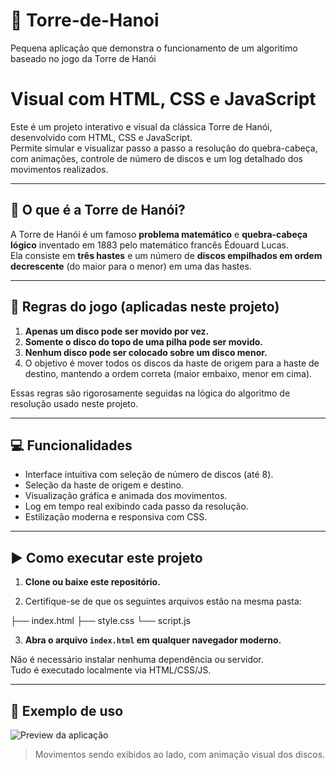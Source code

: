 # 🧠 Torre-de-Hanoi
Pequena aplicação que demonstra o funcionamento de um algoritimo baseado no jogo da Torre de Hanói

# Visual com HTML, CSS e JavaScript

Este é um projeto interativo e visual da clássica Torre de Hanói, desenvolvido com HTML, CSS e JavaScript.  
Permite simular e visualizar passo a passo a resolução do quebra-cabeça, com animações, controle de número de discos e um log detalhado dos movimentos realizados.

---

## 🧩 O que é a Torre de Hanói?

A Torre de Hanói é um famoso **problema matemático** e **quebra-cabeça lógico** inventado em 1883 pelo matemático francês Édouard Lucas.  
Ela consiste em **três hastes** e um número de **discos empilhados em ordem decrescente** (do maior para o menor) em uma das hastes.

---

## 📜 Regras do jogo (aplicadas neste projeto)

1. **Apenas um disco pode ser movido por vez.**
2. **Somente o disco do topo de uma pilha pode ser movido.**
3. **Nenhum disco pode ser colocado sobre um disco menor.**
4. O objetivo é mover todos os discos da haste de origem para a haste de destino, mantendo a ordem correta (maior embaixo, menor em cima).

Essas regras são rigorosamente seguidas na lógica do algoritmo de resolução usado neste projeto.

---

## 💻 Funcionalidades

- Interface intuitiva com seleção de número de discos (até 8).
- Seleção da haste de origem e destino.
- Visualização gráfica e animada dos movimentos.
- Log em tempo real exibindo cada passo da resolução.
- Estilização moderna e responsiva com CSS.

---

## ▶️ Como executar este projeto

1. **Clone ou baixe este repositório.**

2. Certifique-se de que os seguintes arquivos estão na mesma pasta:

├── index.html
├── style.css
└── script.js


3. **Abra o arquivo `index.html` em qualquer navegador moderno.**

Não é necessário instalar nenhuma dependência ou servidor.  
Tudo é executado localmente via HTML/CSS/JS.

---

## 📸 Exemplo de uso

![Preview da aplicação](screenshot.png)  
> Movimentos sendo exibidos ao lado, com animação visual dos discos.


